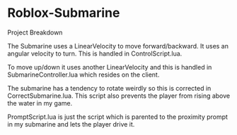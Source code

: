 # Roblox-Submarine

Project Breakdown

The Submarine uses a LinearVelocity to move forward/backward. It uses an angular velocity to turn. This is handled in ControlScript.lua.

To move up/down it uses another LinearVelocity and this is handled in SubmarineController.lua which resides on the client.

The submarine has a tendency to rotate weirdly so this is corrected in CorrectSubmarine.lua. This script also prevents the player from rising above the water in my game.

PromptScript.lua is just the script which is parented to the proximity prompt in my submarine and lets the player drive it.
